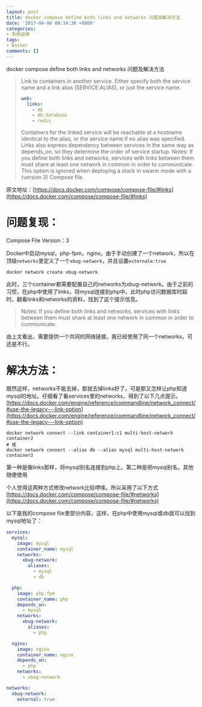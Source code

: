 ```yaml
---
layout: post
title: docker compose define both links and networks 问题及解决方法
date: '2017-04-06 00:34:38 +0800'
categories:
- 系统运维
tags:
- Docker
comments: []
---
```

docker compose define both links and networks 问题及解决方法

>  Link to containers in another service. Either specify both the service name and a link alias (SERVICE:ALIAS), or just the service name.</p>
> ```yaml
> web:
>   links:
>     - db
>     - db:database
>     - redis
> ```
> Containers for the linked service will be reachable at a hostname identical to the alias, or the service name if no alias was specified.
Links also express dependency between services in the same way as depends_on, so they determine the order of service startup.
> Notes:
> If you define both links and networks, services with links between them must share at least one network in common in order to communicate.
This option is ignored when deploying a stack in swarm mode with a (version 3) Compose file.

原文地址：[https://docs.docker.com/compose/compose-file/#links](https://docs.docker.com/compose/compose-file/#links)

# 问题复现：

Compose File Version：3

Docker中启动mysql，php-fpm，nginx。由于手动创建了一个network，所以在顶级`networks`里定义了一个`xbug-network`，并且设置`externale:true`

```shell
docker network create xbug-network
```

此时，三个container都需要配置自己的networks为xbug-network。由于之前的习惯，在php中使用了links，将mysql连接到php中。此时php访问数据库时超时。翻看links和networks的资料，找到了这个提示信息。

> Notes:
> If you define both links and networks, services with links between them must share at least one network in common in order to communicate.

由上文看出，需要提供一个共同的网络链接。我已经使用了同一个networks，可还是不行。

# 解决方法：

既然这样，networks不能去掉，那就去掉links好了。可是那又怎样让php知道mysql的地址。仔细看了看services里的networks，得到了以下几点提示。
[https://docs.docker.com/engine/reference/commandline/network_connect/#use-the-legacy---link-option](https://docs.docker.com/engine/reference/commandline/network_connect/#use-the-legacy---link-option)

```shell
docker network connect --link container1:c1 multi-host-network container2
# 或
docker network connect --alias db --alias mysql multi-host-network container2
```

第一种是像links那样，将mysql别名连接到php上。第二种是把mysql别名，其他随便使用

个人觉得这两种方式修改network比较啰嗦。所以采用了以下方式 [https://docs.docker.com/compose/compose-file/#networks](https://docs.docker.com/compose/compose-file/#networks)

以下是我的compose file里部分内容，这样，在php中使用mysql或db就可以找到mysql地址了：

```yaml
services:
  mysql:
    image: mysql
    container_name: mysql
    networks:
      xbug-network:
        aliases:
          - mysql
          - db

  php:
    image: php:fpm
    container_name: php
    depends_on:
      - mysql
    networks:
      xbug-network:
        aliases:
          - php

  nginx:
    image: nginx
    container_name: nginx
    depends_on:
      - php
    networks:
      - xbug-network

networks:
  xbug-network:
    external: true
```
